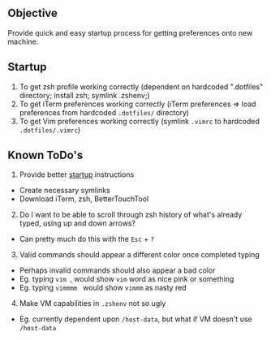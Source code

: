 ## Objective

Provide quick and easy startup process for getting preferences onto new machine.

## Startup

1. To get zsh profile working correctly (dependent on hardcoded ".dotfiles" directory; install zsh; symlink .zshenv;)
2. To get iTerm preferences working correctly (iTerm preferences => load preferences from hardcoded `.dotfiles/` directory)
3. To get Vim preferences working correctly (symlink `.vimrc` to hardcoded `.dotfiles/.vimrc`)

## Known ToDo's
1. Provide better [startup](#startup) instructions
  * Create necessary symlinks
  * Download iTerm, zsh, BetterTouchTool
2. Do I want to be able to scroll through zsh history of what's already typed, using up and down arrows?
  * Can pretty much do this with the `Esc` + `?`
3. Valid commands should appear a different color once completed typing
  * Perhaps invalid commands should also appear a bad color
  * Eg. typing `vim `, would show `vim` word as nice pink or something
  * Eg. typing `vimmmm ` would show `vimmm` as nasty red
4. Make VM capabilities in `.zshenv` not so ugly
  * Eg. currently dependent upon `/host-data`, but what if VM doesn't use `/host-data`

